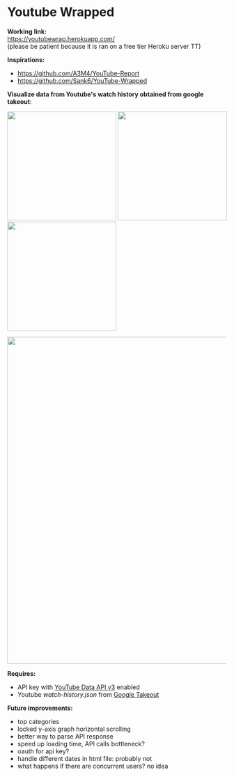 # Youtube Wrapped  

**Working link:**  
https://youtubewrap.herokuapp.com/  
(please be patient because it is ran on a free tier Heroku server TT)

**Inspirations:** 
- https://github.com/A3M4/YouTube-Report
- https://github.com/Sank6/YouTube-Wrapped


**Visualize data from Youtube's watch history obtained from google takeout**:
<p float="left"> 
  <img src="https://user-images.githubusercontent.com/103323204/179581096-e8004bff-747e-4835-a2ac-791c6f6b0fb1.png" width="250" />          
  <img src="https://user-images.githubusercontent.com/103323204/179581176-2a650585-ea9d-48a9-b7c6-77b9f409bb54.png" width="250" />        
  <img src="https://user-images.githubusercontent.com/103323204/179581232-66e4f9af-9aea-4a99-97e4-300241da9973.png" width="250" />       
</p>  

<img src="https://user-images.githubusercontent.com/103323204/179576215-5a5faded-cc40-4a08-a345-51758bcfe9c2.png" width="750" /> 



**Requires:**
- API key with [YouTube Data API v3](https://console.cloud.google.com/marketplace/product/google/youtube.googleapis.com?q=search&referrer=search&project=youtube-347807) enabled
- Youtube *watch-history.json* from [Google Takeout](https://takeout.google.com/settings/takeout)


**Future improvements:**
- top categories
- locked y-axis graph horizontal scrolling
- better way to parse API response 
- speed up loading time, API calls bottleneck? 
- oauth for api key?
- handle different dates in html file: probably not
- what happens if there are concurrent users? no idea
